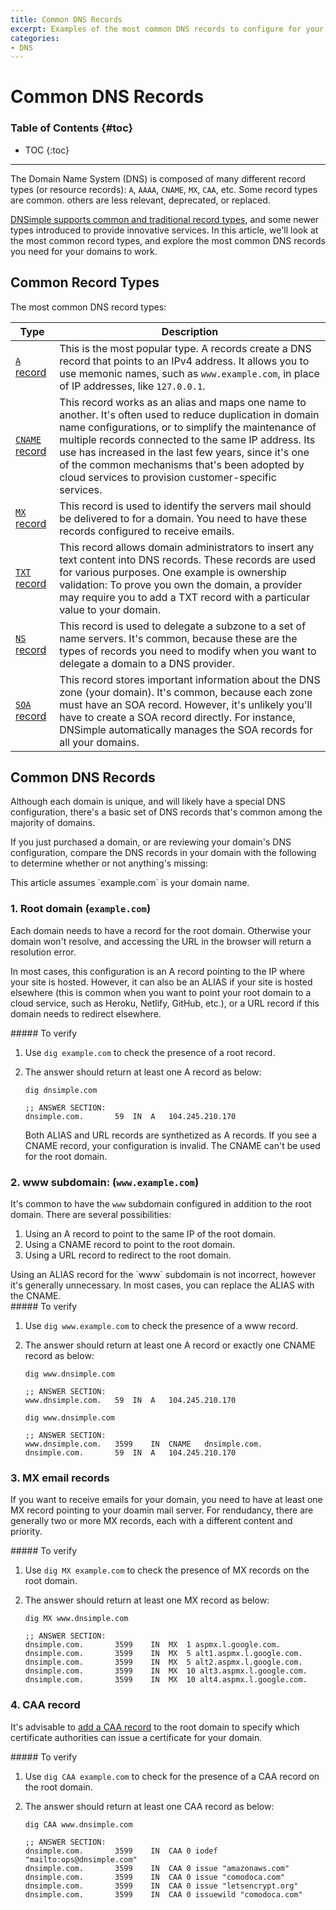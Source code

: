 ```yaml
---
title: Common DNS Records
excerpt: Examples of the most common DNS records to configure for your domain.
categories:
- DNS
---
```


# Common DNS Records

### Table of Contents {#toc}

* TOC
{:toc}

---

The Domain Name System (DNS) is composed of many different record types (or resource records): `A`, `AAAA`, `CNAME`, `MX`, `CAA`, etc. Some record types are common. others are less relevant, deprecated, or replaced.

[DNSimple supports common and traditional record types](/articles/supported-dns-records), and some newer types introduced to provide innovative services. In this article, we'll look at the most common record types, and explore the most common DNS records you need for your domains to work.


## Common Record Types

The most common DNS record types:

| Type | Description |
|------|-------------|
| [`A` record](/articles/a-record) | This is the most popular type. A records create a DNS record that points to an IPv4 address. It allows you to use memonic names, such as `www.example.com`, in place of IP addresses, like `127.0.0.1`. |
| [`CNAME` record](/articles/a-record) | This record works as an alias and maps one name to another. It's often used to reduce duplication in domain name configurations, or to simplify the maintenance of multiple records connected to the same IP address. Its use has increased in the last few years, since it's one of the common mechanisms that's been adopted by cloud services to provision customer-specific services. |
| [`MX` record](/articles/mx-record) | This record is used to identify the servers mail should be delivered to for a domain. You need to have these records configured to receive emails. |
| [`TXT` record](/articles/txt-record) | This record allows domain administrators to insert any text content into DNS records. These records are used for various purposes. One example is ownership validation: To prove you own the domain, a provider may require you to add a TXT record with a particular value to your domain. |
| [`NS` record](/articles/ns-record) | This record is used to delegate a subzone to a set of name servers. It's common, because these are the types of records you need to modify when you want to delegate a domain to a DNS provider. |
| [`SOA` record](/articles/soa-record) | This record stores important information about the DNS zone (your domain). It's common, because each zone must have an SOA record. However, it's unlikely you'll have to create a SOA record directly. For instance, DNSimple automatically manages the SOA records for all your domains. |


## Common DNS Records

Although each domain is unique, and will likely have a special DNS configuration, there's a basic set of DNS records that's common among the majority of domains.

If you just purchased a domain, or are reviewing your domain's DNS configuration, compare the DNS records in your domain with the following to determine whether or not anything's missing:

<info>
This article assumes `example.com` is your domain name.
</info>

### 1. Root domain (`example.com`)

Each domain needs to have a record for the root domain. Otherwise your domain won't resolve, and accessing the URL in the browser will return a resolution error.

In most cases, this configuration is an A record pointing to the IP where your site is hosted. However, it can also be an ALIAS if your site is hosted elsewhere (this is common when you want to point your root domain to a cloud service, such as Heroku, Netlify, GitHub, etc.), or a URL record if this domain needs to redirect elsewhere.

<div class="section-steps" markdown="1">
##### To verify

1. Use `dig example.com` to check the presence of a root record.
1. The answer should return at least one A record as below:

    ```
    dig dnsimple.com

    ;; ANSWER SECTION:
    dnsimple.com.		59	IN	A	104.245.210.170
    ```

    <info>
    Both ALIAS and URL records are synthetized as A records.
    </info>

    <note>
    If you see a CNAME record, your configuration is invalid. The CNAME can't be used for the root domain.
    </note>
</div>

### 2. www subdomain: (`www.example.com`)

It's common to have the `www` subdomain configured in addition to the root domain. There are several possibilities:

1. Using an A record to point to the same IP of the root domain.
2. Using a CNAME record to point to the root domain.
3. Using a URL record to redirect to the root domain.

<tip>
Using an ALIAS record for the `www` subdomain is not incorrect, however it's generally unnecessary. In most cases, you can replace the ALIAS with the CNAME.
</tip>

<div class="section-steps" markdown="1">
##### To verify

1. Use `dig www.example.com` to check the presence of a www record.
1. The answer should return at least one A record or exactly one CNAME record as below:

    ```
    dig www.dnsimple.com

    ;; ANSWER SECTION:
    www.dnsimple.com.	59	IN	A	104.245.210.170
    ```

    ```
    dig www.dnsimple.com

    ;; ANSWER SECTION:
    www.dnsimple.com.	3599	IN	CNAME	dnsimple.com.
    dnsimple.com.		59	IN	A	104.245.210.170
    ```
</div>

### 3. MX email records

If you want to receive emails for your domain, you need to have at least one MX record pointing to your doamin mail server. For rendudancy, there are generally two or more MX records, each with a different content and priority.

<div class="section-steps" markdown="1">
##### To verify

1. Use `dig MX example.com` to check the presence of MX records on the root domain.
1. The answer should return at least one MX record as below:

    ```
    dig MX www.dnsimple.com

    ;; ANSWER SECTION:
    dnsimple.com.		3599	IN	MX	1 aspmx.l.google.com.
    dnsimple.com.		3599	IN	MX	5 alt1.aspmx.l.google.com.
    dnsimple.com.		3599	IN	MX	5 alt2.aspmx.l.google.com.
    dnsimple.com.		3599	IN	MX	10 alt3.aspmx.l.google.com.
    dnsimple.com.		3599	IN	MX	10 alt4.aspmx.l.google.com.
    ```
</div>

### 4. CAA record

It's advisable to [add a CAA record](/articles/caa-record) to the root domain to specify which certificate authorities can issue a certificate for your domain.

<div class="section-steps" markdown="1">
##### To verify

1. Use `dig CAA example.com` to check for the presence of a CAA record on the root domain.
1. The answer should return at least one CAA record as below:

    ```
    dig CAA www.dnsimple.com

    ;; ANSWER SECTION:
    dnsimple.com.		3599	IN	CAA	0 iodef "mailto:ops@dnsimple.com"
    dnsimple.com.		3599	IN	CAA	0 issue "amazonaws.com"
    dnsimple.com.		3599	IN	CAA	0 issue "comodoca.com"
    dnsimple.com.		3599	IN	CAA	0 issue "letsencrypt.org"
    dnsimple.com.		3599	IN	CAA	0 issuewild "comodoca.com"
    ```
</div>
